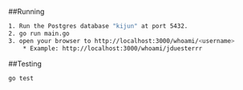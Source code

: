 ##Running
```sh
1. Run the Postgres database "kijun" at port 5432.
2. go run main.go
3. open your browser to http://localhost:3000/whoami/<username>
    * Example: http://localhost:3000/whoami/jduesterrr
```

##Testing
```sh
go test
```